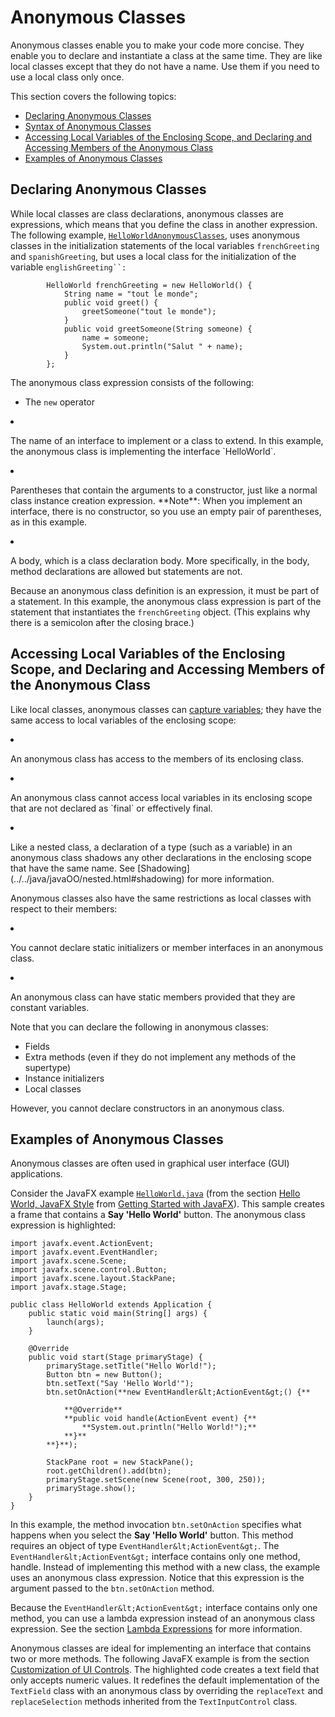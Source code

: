 
# Anonymous Classes

Anonymous classes enable you to make your code more concise.
They enable you to declare and instantiate a class at the same
time. They are like local classes except that they do not have a
name. Use them if you need to use a local class only once.

This section covers the following topics:

  - [Declaring Anonymous Classes](#declaring-anonymous-classes)
  - [Syntax of Anonymous Classes](#syntax-of-anonymous-classes)
  - [Accessing Local Variables of the Enclosing Scope, and Declaring and Accessing Members of the Anonymous Class](#accessing)
  - [Examples of Anonymous Classes](#examples-of-anonymous-classes)

## <a name="declaring-anonymous-classes" id="declaring-anonymous-classes">Declaring Anonymous Classes</a>

While local classes are class declarations, anonymous classes
are expressions, which means that you define the class in another
expression. The following example,
[`HelloWorldAnonymousClasses`](examples/HelloWorldAnonymousClasses.java), uses anonymous classes in the initialization statements of the
local variables `frenchGreeting` and `spanishGreeting`, but uses a local class for the
initialization of the variable `englishGreeting``:`

```
        HelloWorld frenchGreeting = new HelloWorld() {
            String name = "tout le monde";
            public void greet() {
                greetSomeone("tout le monde");
            }
            public void greetSomeone(String someone) {
                name = someone;
                System.out.println("Salut " + name);
            }
        };
```

The anonymous class expression consists of the following:

  - The `new` operator
  <li><p>The name of an interface to
implement or a class to extend. In this example, the anonymous
class is implementing the interface `HelloWorld`.</p></li>
  <li><p>Parentheses that contain the
arguments to a constructor, just like a normal class instance
creation expression. **Note**: When you implement an
interface, there is no constructor, so you use an empty pair of
parentheses, as in this example.</p></li>
  <li><p>A body, which is a class
declaration body. More specifically, in the body, method
declarations are allowed but statements are not.</p></li>

Because an anonymous class
definition is an expression, it must be part of a statement. In
this example, the anonymous class expression is part of the
statement that instantiates the `frenchGreeting` object. (This
explains why there is a semicolon after the closing brace.)

## <a name="accessing" id="accessing">Accessing Local Variables of the Enclosing Scope, and Declaring and Accessing Members of the Anonymous Class</a>

Like local classes, anonymous classes can
[capture variables](localclasses.html#accessing-members-of-an-enclosing-class); they have the same access to local variables of
the enclosing scope:

  <li><p>An anonymous class has access to the members of its enclosing
class.</p></li>
  <li><p>An anonymous class cannot access local variables in its
enclosing scope that are not declared as `final` or effectively final.</p></li>
  <li><p>Like a nested class, a declaration of a type (such as a variable) in an anonymous class shadows any other declarations in the enclosing scope that have the same name. See
[Shadowing](../../java/javaOO/nested.html#shadowing) for more information.</p></li>


Anonymous classes also have the same restrictions as local
classes with respect to their members:

  <li><p>You cannot declare static
initializers or member interfaces in an anonymous
class.</p></li>
  <li><p>An anonymous class can
have static members provided that they are constant
variables.</p></li>

Note that you can declare the following in anonymous classes:

  - Fields
  - Extra methods (even if they do not implement any methods of the supertype)
  - Instance initializers
  - Local classes

However, you cannot declare constructors in an anonymous class.

## <a name="examples-of-anonymous-classes" id="examples-of-anonymous-classes">Examples of Anonymous Classes</a>

Anonymous classes are often used in graphical user
interface (GUI) applications.

Consider the JavaFX example <a href="https://docs.oracle.com/javase/8/javafx/get-started-tutorial/hello_world.htm">
`HelloWorld.java`</a> (from the section <a href="https://docs.oracle.com/javase/8/javafx/get-started-tutorial/hello_world.htm">
Hello World, JavaFX Style</a> from <a href="https://docs.oracle.com/javase/8/javafx/get-started-tutorial/javafx_get_started.htm">
Getting Started with JavaFX</a>). This
sample creates a frame that contains a **Say 'Hello World'**
button. The anonymous class
expression is highlighted:

```
import javafx.event.ActionEvent;
import javafx.event.EventHandler;
import javafx.scene.Scene;
import javafx.scene.control.Button;
import javafx.scene.layout.StackPane;
import javafx.stage.Stage;
 
public class HelloWorld extends Application {
    public static void main(String[] args) {
        launch(args);
    }
    
    @Override
    public void start(Stage primaryStage) {
        primaryStage.setTitle("Hello World!");
        Button btn = new Button();
        btn.setText("Say 'Hello World'");
        btn.setOnAction(**new EventHandler&lt;ActionEvent&gt;() {**
 
            **@Override**
            **public void handle(ActionEvent event) {**
                **System.out.println("Hello World!");**
            **}**
        **}**);
        
        StackPane root = new StackPane();
        root.getChildren().add(btn);
        primaryStage.setScene(new Scene(root, 300, 250));
        primaryStage.show();
    }
}
```

In this example, the method invocation `btn.setOnAction` specifies what happens when you select the **Say 'Hello World'** button. This method requires an object of type `EventHandler&lt;ActionEvent&gt;`. The `EventHandler&lt;ActionEvent&gt;` interface contains only one method, handle. Instead of implementing this method with a new class, the example uses an anonymous class expression. Notice that this expression is the argument passed to the `btn.setOnAction` method.

Because the
`EventHandler&lt;ActionEvent&gt;`
interface contains only one method, you can use a lambda
expression instead of an anonymous class expression. See the
section
[Lambda Expressions](lambdaexpressions.html) for more
information.

Anonymous classes are ideal for implementing an interface that contains two or more methods. The following JavaFX example is from the section [ Customization of UI Controls](https://docs.oracle.com/javase/8/javafx/user-interface-tutorial/custom.htm). The highlighted code creates a text field that only accepts numeric values. It redefines the default implementation of the `TextField` class with an anonymous class by overriding the `replaceText` and `replaceSelection` methods inherited from the `TextInputControl` class.

